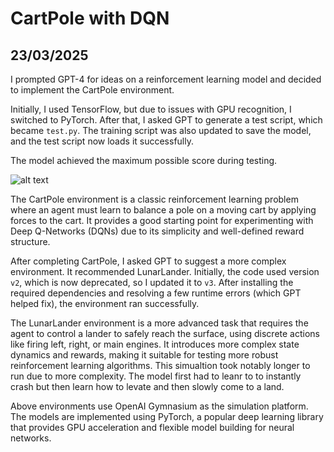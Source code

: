 # CartPole with DQN

## 23/03/2025

I prompted GPT-4 for ideas on a reinforcement learning model and decided to implement the CartPole environment.

Initially, I used TensorFlow, but due to issues with GPU recognition, I switched to PyTorch. After that, I asked GPT to generate a test script, which became `test.py`. The training script was also updated to save the model, and the test script now loads it successfully.

The model achieved the maximum possible score during testing.

![alt text](image.png)

The CartPole environment is a classic reinforcement learning problem where an agent must learn to balance a pole on a moving cart by applying forces to the cart. It provides a good starting point for experimenting with Deep Q-Networks (DQNs) due to its simplicity and well-defined reward structure.

After completing CartPole, I asked GPT to suggest a more complex environment. It recommended LunarLander. Initially, the code used version `v2`, which is now deprecated, so I updated it to `v3`. After installing the required dependencies and resolving a few runtime errors (which GPT helped fix), the environment ran successfully.

The LunarLander environment is a more advanced task that requires the agent to control a lander to safely reach the surface, using discrete actions like firing left, right, or main engines. It introduces more complex state dynamics and rewards, making it suitable for testing more robust reinforcement learning algorithms. This simualtion took notably longer to run due to more complexity. The model first had to leanr to to instantly crash but then learn how to levate and then slowly come to a land.

Above environments use OpenAI Gymnasium as the simulation platform. The models are implemented using PyTorch, a popular deep learning library that provides GPU acceleration and flexible model building for neural networks.


